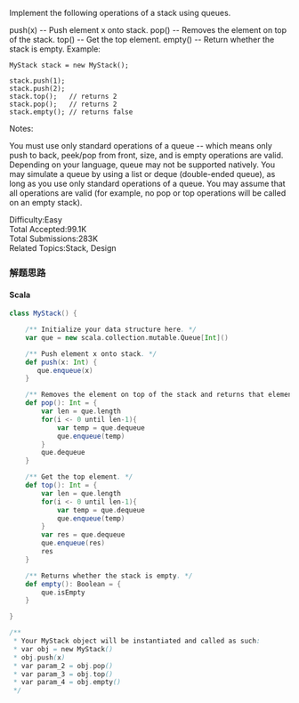 Implement the following operations of a stack using queues.

push(x) -- Push element x onto stack.
pop() -- Removes the element on top of the stack.
top() -- Get the top element.
empty() -- Return whether the stack is empty.
Example:
```
MyStack stack = new MyStack();

stack.push(1);
stack.push(2);  
stack.top();   // returns 2
stack.pop();   // returns 2
stack.empty(); // returns false
```
Notes:

You must use only standard operations of a queue -- which means only push to back, peek/pop from front, size, and is empty operations are valid.
Depending on your language, queue may not be supported natively. You may simulate a queue by using a list or deque (double-ended queue), as long as you use only standard operations of a queue.
You may assume that all operations are valid (for example, no pop or top operations will be called on an empty stack).

Difficulty:Easy  
Total Accepted:99.1K  
Total Submissions:283K  
Related Topics:Stack, Design

### 解题思路
#### Scala
```scala
class MyStack() {

    /** Initialize your data structure here. */
    var que = new scala.collection.mutable.Queue[Int]()

    /** Push element x onto stack. */
    def push(x: Int) {
       que.enqueue(x) 
    }

    /** Removes the element on top of the stack and returns that element. */
    def pop(): Int = {
        var len = que.length
        for(i <- 0 until len-1){
            var temp = que.dequeue
            que.enqueue(temp)
        }
        que.dequeue
    }

    /** Get the top element. */
    def top(): Int = {
        var len = que.length
        for(i <- 0 until len-1){
            var temp = que.dequeue
            que.enqueue(temp)
        }
        var res = que.dequeue
        que.enqueue(res)
        res
    }

    /** Returns whether the stack is empty. */
    def empty(): Boolean = {
        que.isEmpty
    }

}

/**
 * Your MyStack object will be instantiated and called as such:
 * var obj = new MyStack()
 * obj.push(x)
 * var param_2 = obj.pop()
 * var param_3 = obj.top()
 * var param_4 = obj.empty()
 */
```